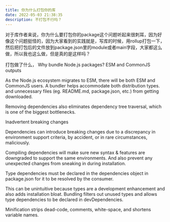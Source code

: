 ```yaml
---
title: 你为什么打包你的库
date: 2022-05-03 21:38:35
description: 不打包不行吗？
---
```


对于库作者来说，你为什么要打包你的package这个问题听起来很刺耳，因为好像这个问题挺怪的，因为大家看到的实践就是，写库的时候，用rollup打包一下，然后把打包后的文件放到package.json里的module或者main字段，大家都这么做，所以我也这么做，但是真的是这样吗？<!-- more -->

打包做了什么，
Why bundle Node.js packages?
ESM and CommonJS outputs

As the Node.js ecosystem migrates to ESM, there will be both ESM and CommonJS users. A bundler helps accommodate both distribution types.  and unnecessary files (eg. README.md, package.json, etc.) from getting downloaded.

Removing dependencies also eliminates dependency tree traversal, which is one of the biggest bottlenecks.

Inadvertent breaking changes

Dependencies can introduce breaking changes due to a discrepancy in environment support criteria, by accident, or in rare circumstances, maliciously.

Compiling dependencies will make sure new syntax & features are downgraded to support the same environments. And also prevent any unexpected changes from sneaking in during installation.

Type dependencies must be declared in the dependencies object in package.json for it to be resolved by the consumer.

This can be unintuitive because types are a development enhancement and also adds installation bloat. Bundling filters out unused types and allows type dependencies to be declared in devDependencies.

Minification strips dead-code, comments, white-space, and shortens variable names.
